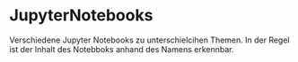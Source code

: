 # JupyterNotebooks

Verschiedene Jupyter Notebooks zu unterschielcihen Themen. In der Regel ist der Inhalt des Notebboks anhand des Namens erkennbar.
